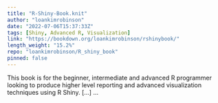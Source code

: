 ```yaml
---
title: "R-Shiny-Book.knit"
author: "loankimrobinson"
date: "2022-07-06T15:37:33Z"
tags: [Shiny, Advanced R, Visualization]
link: "https://bookdown.org/loankimrobinson/rshinybook/"
length_weight: "15.2%"
repo: "loankimrobinson/R_shiny_book"
pinned: false
---
```


This book is for the beginner, intermediate and advanced R programmer looking to produce higher level reporting and advanced visualization techniques using R Shiny. [...]  ...
